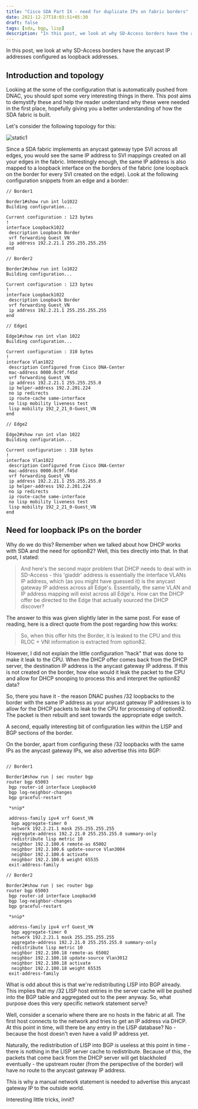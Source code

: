 ```yaml
---
title: "Cisco SDA Part IX - need for duplicate IPs on fabric borders"
date: 2021-12-27T18:03:51+05:30
draft: false
tags: [sda, bgp, lisp]
description: "In this post, we look at why SD-Access borders have the anycast IP addresses configured as loopback addresses."
---
```

In this post, we look at why SD-Access borders have the anycast IP addresses configured as loopback addresses.
<!--more-->

## Introduction and topology

Looking at the some of the configuration that is automatically pushed from DNAC, you should spot some very interesting things in there. This post aims to demystify these and help the reader understand why these were needed in the first place, hopefully giving you a better understanding of how the SDA fabric is built. 


Let's consider the following topology for this:

![static1](/images/cisco/sda_9/borders_1.jpg)




Since a SDA fabric implements an anycast gateway type SVI across all edges, you would see the same IP address to SVI mappings created on all your edges in the fabric. Interestingly enough, the same IP address is also mapped to a loopback interface on the borders of the fabric (one loopback on the border for every SVI created on the edge). Look at the following configuration snippets from an edge and a border:

```
// Border1
    
Border1#show run int lo1022
Building configuration...

Current configuration : 123 bytes
!
interface Loopback1022
 description Loopback Border
 vrf forwarding Guest_VN
 ip address 192.2.21.1 255.255.255.255
end

// Border2

Border2#show run int lo1022
Building configuration...

Current configuration : 123 bytes
!
interface Loopback1022
 description Loopback Border
 vrf forwarding Guest_VN
 ip address 192.2.21.1 255.255.255.255
end

// Edge1

Edge1#show run int vlan 1022
Building configuration...

Current configuration : 310 bytes
!
interface Vlan1022
 description Configured from Cisco DNA-Center
 mac-address 0000.0c9f.f45d
 vrf forwarding Guest_VN
 ip address 192.2.21.1 255.255.255.0
 ip helper-address 192.2.201.224
 no ip redirects
 ip route-cache same-interface
 no lisp mobility liveness test
 lisp mobility 192_2_21_0-Guest_VN
end

// Edge2

Edge2#show run int vlan 1022
Building configuration...

Current configuration : 310 bytes
!
interface Vlan1022
 description Configured from Cisco DNA-Center
 mac-address 0000.0c9f.f45d
 vrf forwarding Guest_VN
 ip address 192.2.21.1 255.255.255.0
 ip helper-address 192.2.201.224
 no ip redirects
 ip route-cache same-interface
 no lisp mobility liveness test
 lisp mobility 192_2_21_0-Guest_VN
end
```

## Need for loopback IPs on the border


Why do we do this? Remember when we talked about how DHCP works with SDA and the need for option82? Well, this ties directly into that. In that post, I stated:

> And here's the second major problem that DHCP needs to deal with in  SD-Access - this 'giaddr' address is essentially the interface VLANs IP address, which (as you might have guessed it) is the anycast gateway IP address across all Edge's. Essentially, the same VLAN and IP address  mapping will exist across all Edge's. How can the DHCP offer be directed to the Edge that actually sourced the DHCP discover?

The answer to this was given slightly later in the same post. For ease of reading, here is a direct quote from the post regarding how this works:


> So, when this offer hits the Border, it is leaked to the CPU and this RLOC + VNI information is extracted from option82.

However, I did not explain the little configuration "hack" that was done to make it leak to the CPU. When the DHCP offer comes back from the DHCP server, the destination IP address is the anycast gateway IP address. If this is not created on the border, how else would it leak the packet to the CPU and allow for DHCP snooping to process this and interpret the option82 data? 


So, there you have it - the reason DNAC pushes /32 loopbacks to the border with the same IP address as your anycast gateway IP addresses is to allow for the DHCP packets to leak to the CPU for processing of option82. The packet is then rebuilt and sent towards the appropriate edge switch. 


A second, equally interesting bit of configuration lies within the LISP and BGP sections of the border.


On the border, apart from configuring these /32 loopbacks with the same IPs as the anycast gateway IPs, we also advertise this into BGP:

```
	
// Border1

Border1#show run | sec router bgp
router bgp 65003
 bgp router-id interface Loopback0
 bgp log-neighbor-changes
 bgp graceful-restart
 
 *snip*

 address-family ipv4 vrf Guest_VN
  bgp aggregate-timer 0
  network 192.2.21.1 mask 255.255.255.255
  aggregate-address 192.2.21.0 255.255.255.0 summary-only
  redistribute lisp metric 10
  neighbor 192.2.100.6 remote-as 65002
  neighbor 192.2.100.6 update-source Vlan3004
  neighbor 192.2.100.6 activate
  neighbor 192.2.100.6 weight 65535
 exit-address-family

// Border2

Border2#show run | sec router bgp
router bgp 65003
 bgp router-id interface Loopback0
 bgp log-neighbor-changes
 bgp graceful-restart

 *snip*

 address-family ipv4 vrf Guest_VN
  bgp aggregate-timer 0
  network 192.2.21.1 mask 255.255.255.255
  aggregate-address 192.2.21.0 255.255.255.0 summary-only
  redistribute lisp metric 10
  neighbor 192.2.100.18 remote-as 65002
  neighbor 192.2.100.18 update-source Vlan3012
  neighbor 192.2.100.18 activate
  neighbor 192.2.100.18 weight 65535
 exit-address-family 
```




What is odd about this is that we're redistributing LISP into BGP already. This implies that my /32 LISP host entries in the server cache will be pushed into the BGP table and aggregated out to the peer anyway. So, what purpose does this very specific network statement serve? 


Well, consider a scenario where there are no hosts in the fabric at all. The first host connects to the network and tries to get an IP address via DHCP. At this point in time, will there be any entry in the LISP database? No - because the host doesn't even have a valid IP address yet. 


Naturally, the redistribution of LISP into BGP is useless at this point in time - there is nothing in the LISP server cache to redistribute. Because of this, the packets that come back from the DHCP server will get blackholed eventually - the upstream router (from the perspective of the border) will have no route to the anycast gateway IP address. 


This is why a manual network statement is needed to advertise this anycast gateway IP to the outside world. 


Interesting little tricks, innit? 